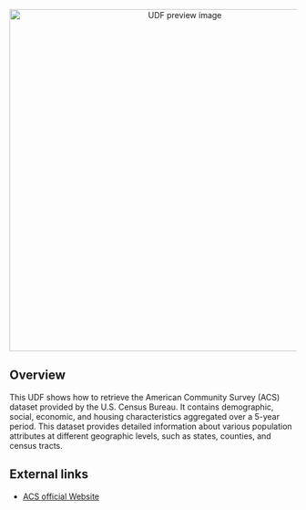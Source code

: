 <!--fused:pin=4-->
<!--fused:preview-->
<p align="center"><img src="https://fused-magic.s3.us-west-2.amazonaws.com/thumbnails/udfs-staging/Census_ACS_5yr.png" width="600" alt="UDF preview image"></p>

<!--fused:readme-->
## Overview

This UDF shows how to retrieve the American Community Survey (ACS) dataset provided by the U.S. Census Bureau. It contains demographic, social, economic, and housing characteristics aggregated over a 5-year period. This dataset provides detailed information about various population attributes at different geographic levels, such as states, counties, and census tracts.

## External links

- [ACS official Website](https://www.census.gov/programs-surveys/acs/)
